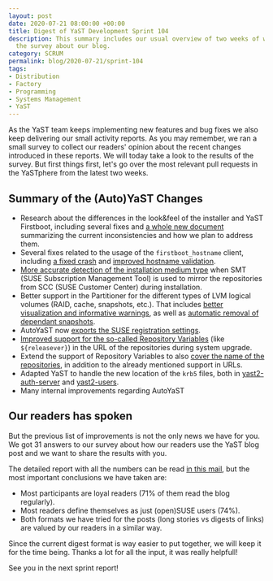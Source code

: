 ```yaml
---
layout: post
date: 2020-07-21 08:00:00 +00:00
title: Digest of YaST Development Sprint 104
description: This summary includes our usual overview of two weeks of work and also the results of
  the survey about our blog.
category: SCRUM
permalink: blog/2020-07-21/sprint-104
tags:
- Distribution
- Factory
- Programming
- Systems Management
- YaST
---
```


As the YaST team keeps implementing new features and bug fixes we also keep delivering our small
activity reports. As you may remember, we ran a small survey to collect our readers' opinion
about the recent changes introduced in these reports. We will today take a look to the results of
the survey. But first things first, let's go over the most relevant pull requests in the YaSTphere
from the latest two weeks.

## Summary of the (Auto)YaST Changes

- Research about the differences in the look&feel of the installer and YaST Firstboot, including
  several fixes and [a whole new
  document](https://github.com/yast/yast-firstboot/blob/master/doc/installer_and_firstboot.md)
  summarizing the current inconsistencies and how we plan to address them.
- Several fixes related to the usage of the `firstboot_hostname` client, including
  [a fixed crash](https://github.com/yast/yast-firstboot/pull/100) and [improved hostname
  validation](https://github.com/yast/yast-network/pull/1087).
- [More accurate detection of the installation medium
  type](https://github.com/yast/yast-packager/pull/526) when SMT (SUSE Subscription Management Tool)
  is used to mirror the repositories from SCC (SUSE Customer Center) during installation.
- Better support in the Partitioner for the different types of LVM logical volumes (RAID, cache,
  snapshots, etc.). That includes [better visualization and informative
  warnings](https://github.com/yast/yast-storage-ng/pull/1105), as well as [automatic removal of
  dependant snapshots](https://github.com/yast/yast-storage-ng/pull/1106).
- AutoYaST now [exports the SUSE registration
  settings](https://github.com/yast/yast-registration/pull/502).
- [Improved support for the so-called Repository
  Variables](https://github.com/yast/yast-yast2/pull/1071) (like `${releasever}`) in the URL of
  the repositories during system upgrade.
- Extend the support of Repository Variables to also [cover the name of the
  repositories](https://github.com/yast/yast-packager/pull/528), in addition to the already
  mentioned support in URLs.
- Adapted YaST to handle the new location of the `krb5` files, both in
  [yast2-auth-server](https://github.com/yast/yast-auth-server/pull/65) and
  [yast2-users](https://github.com/yast/yast-users/pull/233).
- Many internal improvements regarding AutoYaST

## Our readers has spoken

But the previous list of improvements is not the only news we have for you. We got 31 answers to our
survey about how our readers use the YaST blog post and we want to share the results with you.

The detailed report with all the numbers can be read [in this
mail](https://lists.opensuse.org/yast-devel/2020-07/msg00013.html), but the most important
conclusions we have taken are:

- Most participants are loyal readers (71% of them read the blog regularly).
- Most readers define themselves as just (open)SUSE users (74%).
- Both formats we have tried for the posts (long stories vs digests of links) are valued by our
  readers in a similar way.

Since the current digest format is way easier to put together, we will keep it for the time being.
Thanks a lot for all the input, it was really helpfull!

See you in the next sprint report!

